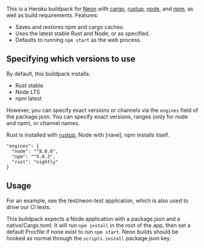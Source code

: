 This is a Heroku buildpack for [Neon] with [cargo], [rustup], [node], and [npm],
as well as build requirements. Features:

- Saves and restores npm and cargo caches.
- Uses the latest stable Rust and Node, or as specified.
- Defaults to running `npm start` as the web process.

[cargo]: http://crates.io/
[rustup]: https://www.rustup.rs/
[npm]: https://www.npmjs.com/
[Neon]: https://www.neon-bindings.com/
[node]: https://nodejs.org/

## Specifying which versions to use

By default, this buildpack installs:

- Rust stable
- Node LTS
- npm latest

However, you can specify exact versions or channels via the `engines` field of
the package.json. You can specify exact versions, ranges (only for node and
npm), or channel names.

Rust is installed with [rustup], Node with [nave], npm installs itself.

```
"engines": {
  "node": "^8.0.0",
  "npm": "^5.0.3",
  "rust": "nightly"
}
```

## Usage

For an example, see the test/neon-test application, which is also used to drive
our CI tests.

This buildpack expects a Node application with a package.json and a
native/Cargo.toml. It will run `npm install` in the root of the app, then set a
default Procfile if none exist to run `npm start`. Neon builds should be hooked
as normal through the `scripts.install` package.json key.
